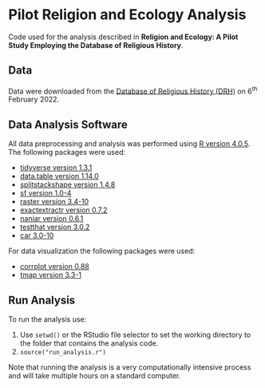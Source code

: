 # Pilot Religion and Ecology Analysis
Code used for the analysis described in **Religion and Ecology: A Pilot Study Employing the Database of Religious History**. 

## Data 

Data were downloaded from the [Database of Religious History (DRH)](https://religiondatabase.org/landing/) on 6<sup>th</sup> February 2022.

## Data Analysis Software

All data preprocessing and analysis was performed using [R version 4.0.5](https://cran.r-project.org/index.html). The following packages were used:
  - [tidyverse version 1.3.1](https://cran.r-project.org/web/packages/tidyverse/index.html)
  - [data.table version 1.14.0](https://cran.r-project.org/web/packages/data.table/index.html)
  - [splitstackshape version 1.4.8](https://cran.r-project.org/web/packages/splitstackshape/index.html)
  - [sf version 1.0-4](https://cran.r-project.org/web/packages/sf/index.html)
  - [raster version 3.4-10](https://cran.r-project.org/web/packages/raster/index.html)
  - [exactextractr version 0.7.2](https://cran.r-project.org/web/packages/exactextractr/index.html)
  - [naniar version 0.6.1](https://cran.r-project.org/web/packages/naniar/index.html)
  - [testthat version 3.0.2](https://cran.r-project.org/web/packages/testthat/index.html)
  - [car 3.0-10](https://cran.r-project.org/web/packages/car/index.html)

For data visualization the following packages were used:
  - [corrplot version 0.88](https://cran.r-project.org/web/packages/corrplot/index.html)
  - [tmap version 3.3-1](https://cran.r-project.org/web/packages/tmap/index.html)

## Run Analysis 

To run the analysis use: 
1. Use ```setwd()``` or the RStudio file selector to set the working directory to the folder that contains the analysis code.
3. ```source("run_analysis.r")```

Note that running the analysis is a very computationally intensive process and will take multiple hours on a standard computer.
